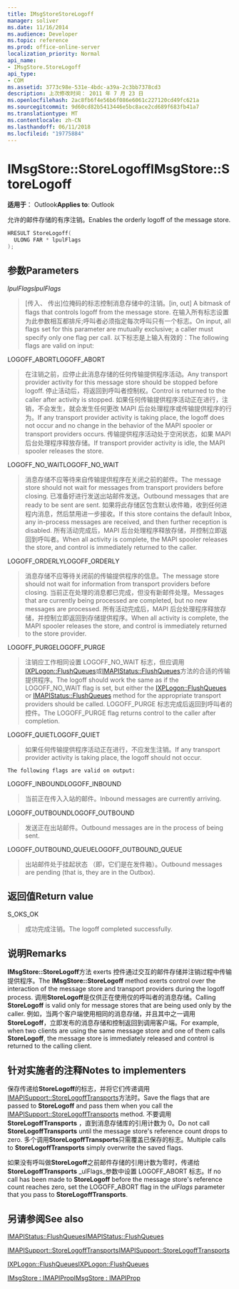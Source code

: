 ```yaml
---
title: IMsgStoreStoreLogoff
manager: soliver
ms.date: 11/16/2014
ms.audience: Developer
ms.topic: reference
ms.prod: office-online-server
localization_priority: Normal
api_name:
- IMsgStore.StoreLogoff
api_type:
- COM
ms.assetid: 3773c98e-531e-4bdc-a39a-2c3bb7378cd3
description: 上次修改时间： 2011 年 7 月 23 日
ms.openlocfilehash: 2ac8fb6f4e56b6f086e6061c227120cd49fc621a
ms.sourcegitcommit: 9d60cd82b5413446e5bc8ace2cd689f683fb41a7
ms.translationtype: MT
ms.contentlocale: zh-CN
ms.lasthandoff: 06/11/2018
ms.locfileid: "19775884"
---
```

# <a name="imsgstorestorelogoff"></a><span data-ttu-id="46727-103">IMsgStore::StoreLogoff</span><span class="sxs-lookup"><span data-stu-id="46727-103">IMsgStore::StoreLogoff</span></span>

  
  
<span data-ttu-id="46727-104">**适用于**： Outlook</span><span class="sxs-lookup"><span data-stu-id="46727-104">**Applies to**: Outlook</span></span> 
  
<span data-ttu-id="46727-105">允许的邮件存储的有序注销。</span><span class="sxs-lookup"><span data-stu-id="46727-105">Enables the orderly logoff of the message store.</span></span>
  
```cpp
HRESULT StoreLogoff(
  ULONG FAR * lpulFlags
);
```

## <a name="parameters"></a><span data-ttu-id="46727-106">参数</span><span class="sxs-lookup"><span data-stu-id="46727-106">Parameters</span></span>

 <span data-ttu-id="46727-107">_lpulFlags_</span><span class="sxs-lookup"><span data-stu-id="46727-107">_lpulFlags_</span></span>
  
> <span data-ttu-id="46727-108">[传入、 传出]位掩码的标志控制消息存储中的注销。</span><span class="sxs-lookup"><span data-stu-id="46727-108">[in, out] A bitmask of flags that controls logoff from the message store.</span></span> <span data-ttu-id="46727-109">在输入所有标志设置为此参数相互都排斥;呼叫者必须指定每次呼叫只有一个标志。</span><span class="sxs-lookup"><span data-stu-id="46727-109">On input, all flags set for this parameter are mutually exclusive; a caller must specify only one flag per call.</span></span> <span data-ttu-id="46727-110">以下标志是上输入有效的：</span><span class="sxs-lookup"><span data-stu-id="46727-110">The following flags are valid on input:</span></span>
    
<span data-ttu-id="46727-111">LOGOFF_ABORT</span><span class="sxs-lookup"><span data-stu-id="46727-111">LOGOFF_ABORT</span></span> 
  
> <span data-ttu-id="46727-112">在注销之前，应停止此消息存储的任何传输提供程序活动。</span><span class="sxs-lookup"><span data-stu-id="46727-112">Any transport provider activity for this message store should be stopped before logoff.</span></span> <span data-ttu-id="46727-113">停止活动后，将返回到呼叫者控制权。</span><span class="sxs-lookup"><span data-stu-id="46727-113">Control is returned to the caller after activity is stopped.</span></span> <span data-ttu-id="46727-114">如果任何传输提供程序活动正在进行，注销，不会发生，就会发生任何更改 MAPI 后台处理程序或传输提供程序的行为。</span><span class="sxs-lookup"><span data-stu-id="46727-114">If any transport provider activity is taking place, the logoff does not occur and no change in the behavior of the MAPI spooler or transport providers occurs.</span></span> <span data-ttu-id="46727-115">传输提供程序活动处于空闲状态，如果 MAPI 后台处理程序释放存储。</span><span class="sxs-lookup"><span data-stu-id="46727-115">If transport provider activity is idle, the MAPI spooler releases the store.</span></span> 
    
<span data-ttu-id="46727-116">LOGOFF_NO_WAIT</span><span class="sxs-lookup"><span data-stu-id="46727-116">LOGOFF_NO_WAIT</span></span> 
  
> <span data-ttu-id="46727-117">消息存储不应等待来自传输提供程序在关闭之前的邮件。</span><span class="sxs-lookup"><span data-stu-id="46727-117">The message store should not wait for messages from transport providers before closing.</span></span> <span data-ttu-id="46727-118">已准备好进行发送出站邮件发送。</span><span class="sxs-lookup"><span data-stu-id="46727-118">Outbound messages that are ready to be sent are sent.</span></span> <span data-ttu-id="46727-119">如果将此存储区包含默认收件箱，收到任何进程内消息，然后禁用进一步接收。</span><span class="sxs-lookup"><span data-stu-id="46727-119">If this store contains the default Inbox, any in-process messages are received, and then further reception is disabled.</span></span> <span data-ttu-id="46727-120">所有活动完成后，MAPI 后台处理程序释放存储，并控制立即返回到呼叫者。</span><span class="sxs-lookup"><span data-stu-id="46727-120">When all activity is complete, the MAPI spooler releases the store, and control is immediately returned to the caller.</span></span> 
    
<span data-ttu-id="46727-121">LOGOFF_ORDERLY</span><span class="sxs-lookup"><span data-stu-id="46727-121">LOGOFF_ORDERLY</span></span> 
  
> <span data-ttu-id="46727-122">消息存储不应等待关闭前的传输提供程序的信息。</span><span class="sxs-lookup"><span data-stu-id="46727-122">The message store should not wait for information from transport providers before closing.</span></span> <span data-ttu-id="46727-123">当前正在处理的消息都已完成，但没有新邮件处理。</span><span class="sxs-lookup"><span data-stu-id="46727-123">Messages that are currently being processed are completed, but no new messages are processed.</span></span> <span data-ttu-id="46727-124">所有活动完成后，MAPI 后台处理程序释放存储，并控制立即返回到存储提供程序。</span><span class="sxs-lookup"><span data-stu-id="46727-124">When all activity is complete, the MAPI spooler releases the store, and control is immediately returned to the store provider.</span></span> 
    
<span data-ttu-id="46727-125">LOGOFF_PURGE</span><span class="sxs-lookup"><span data-stu-id="46727-125">LOGOFF_PURGE</span></span> 
  
> <span data-ttu-id="46727-126">注销应工作相同设置 LOGOFF_NO_WAIT 标志，但应调用[IXPLogon::FlushQueues](ixplogon-flushqueues.md)或[IMAPIStatus::FlushQueues](imapistatus-flushqueues.md)方法的合适的传输提供程序。</span><span class="sxs-lookup"><span data-stu-id="46727-126">The logoff should work the same as if the LOGOFF_NO_WAIT flag is set, but either the [IXPLogon::FlushQueues](ixplogon-flushqueues.md) or [IMAPIStatus::FlushQueues](imapistatus-flushqueues.md) method for the appropriate transport providers should be called.</span></span> <span data-ttu-id="46727-127">LOGOFF_PURGE 标志完成后返回到呼叫者的控件。</span><span class="sxs-lookup"><span data-stu-id="46727-127">The LOGOFF_PURGE flag returns control to the caller after completion.</span></span> 
    
<span data-ttu-id="46727-128">LOGOFF_QUIET</span><span class="sxs-lookup"><span data-stu-id="46727-128">LOGOFF_QUIET</span></span> 
  
> <span data-ttu-id="46727-129">如果任何传输提供程序活动正在进行，不应发生注销。</span><span class="sxs-lookup"><span data-stu-id="46727-129">If any transport provider activity is taking place, the logoff should not occur.</span></span>
    
    The following flags are valid on output:
    
<span data-ttu-id="46727-130">LOGOFF_INBOUND</span><span class="sxs-lookup"><span data-stu-id="46727-130">LOGOFF_INBOUND</span></span> 
  
> <span data-ttu-id="46727-131">当前正在传入入站的邮件。</span><span class="sxs-lookup"><span data-stu-id="46727-131">Inbound messages are currently arriving.</span></span>
    
<span data-ttu-id="46727-132">LOGOFF_OUTBOUND</span><span class="sxs-lookup"><span data-stu-id="46727-132">LOGOFF_OUTBOUND</span></span> 
  
> <span data-ttu-id="46727-133">发送正在出站邮件。</span><span class="sxs-lookup"><span data-stu-id="46727-133">Outbound messages are in the process of being sent.</span></span>
    
<span data-ttu-id="46727-134">LOGOFF_OUTBOUND_QUEUE</span><span class="sxs-lookup"><span data-stu-id="46727-134">LOGOFF_OUTBOUND_QUEUE</span></span> 
  
> <span data-ttu-id="46727-135">出站邮件处于挂起状态 （即，它们是在发件箱）。</span><span class="sxs-lookup"><span data-stu-id="46727-135">Outbound messages are pending (that is, they are in the Outbox).</span></span>
    
## <a name="return-value"></a><span data-ttu-id="46727-136">返回值</span><span class="sxs-lookup"><span data-stu-id="46727-136">Return value</span></span>

<span data-ttu-id="46727-137">S_OK</span><span class="sxs-lookup"><span data-stu-id="46727-137">S_OK</span></span> 
  
> <span data-ttu-id="46727-138">成功完成注销。</span><span class="sxs-lookup"><span data-stu-id="46727-138">The logoff completed successfully.</span></span>
    
## <a name="remarks"></a><span data-ttu-id="46727-139">说明</span><span class="sxs-lookup"><span data-stu-id="46727-139">Remarks</span></span>

<span data-ttu-id="46727-140">**IMsgStore::StoreLogoff**方法 exerts 控件通过交互的邮件存储并注销过程中传输提供程序。</span><span class="sxs-lookup"><span data-stu-id="46727-140">The **IMsgStore::StoreLogoff** method exerts control over the interaction of the message store and transport providers during the logoff process.</span></span> <span data-ttu-id="46727-141">调用**StoreLogoff**是仅供正在使用仅的呼叫者的消息存储。</span><span class="sxs-lookup"><span data-stu-id="46727-141">Calling **StoreLogoff** is valid only for message stores that are being used only by the caller.</span></span> <span data-ttu-id="46727-142">例如，当两个客户端使用相同的消息存储，并且其中之一调用**StoreLogoff**，立即发布的消息存储和控制返回到调用客户端。</span><span class="sxs-lookup"><span data-stu-id="46727-142">For example, when two clients are using the same message store and one of them calls **StoreLogoff**, the message store is immediately released and control is returned to the calling client.</span></span>
  
## <a name="notes-to-implementers"></a><span data-ttu-id="46727-143">针对实施者的注释</span><span class="sxs-lookup"><span data-stu-id="46727-143">Notes to implementers</span></span>

<span data-ttu-id="46727-144">保存传递给**StoreLogoff**的标志，并将它们传递调用[IMAPISupport::StoreLogoffTransports](imapisupport-storelogofftransports.md)方法时。</span><span class="sxs-lookup"><span data-stu-id="46727-144">Save the flags that are passed to **StoreLogoff** and pass them when you call the [IMAPISupport::StoreLogoffTransports](imapisupport-storelogofftransports.md) method.</span></span> <span data-ttu-id="46727-145">不要调用**StoreLogoffTransports** ，直到消息存储库的引用计数为 0。</span><span class="sxs-lookup"><span data-stu-id="46727-145">Do not call **StoreLogoffTransports** until the message store's reference count drops to zero.</span></span> <span data-ttu-id="46727-146">多个调用**StoreLogoffTransports**只需覆盖已保存的标志。</span><span class="sxs-lookup"><span data-stu-id="46727-146">Multiple calls to **StoreLogoffTransports** simply overwrite the saved flags.</span></span> 
  
<span data-ttu-id="46727-147">如果没有呼叫做**StoreLogoff**之前邮件存储的引用计数为零时，传递给**StoreLogoffTransports** _ulFlags_参数中设置 LOGOFF_ABORT 标志。</span><span class="sxs-lookup"><span data-stu-id="46727-147">If no call has been made to **StoreLogoff** before the message store's reference count reaches zero, set the LOGOFF_ABORT flag in the  _ulFlags_ parameter that you pass to **StoreLogoffTransports**.</span></span>
  
## <a name="see-also"></a><span data-ttu-id="46727-148">另请参阅</span><span class="sxs-lookup"><span data-stu-id="46727-148">See also</span></span>



[<span data-ttu-id="46727-149">IMAPIStatus::FlushQueues</span><span class="sxs-lookup"><span data-stu-id="46727-149">IMAPIStatus::FlushQueues</span></span>](imapistatus-flushqueues.md)
  
[<span data-ttu-id="46727-150">IMAPISupport::StoreLogoffTransports</span><span class="sxs-lookup"><span data-stu-id="46727-150">IMAPISupport::StoreLogoffTransports</span></span>](imapisupport-storelogofftransports.md)
  
[<span data-ttu-id="46727-151">IXPLogon::FlushQueues</span><span class="sxs-lookup"><span data-stu-id="46727-151">IXPLogon::FlushQueues</span></span>](ixplogon-flushqueues.md)
  
[<span data-ttu-id="46727-152">IMsgStore : IMAPIProp</span><span class="sxs-lookup"><span data-stu-id="46727-152">IMsgStore : IMAPIProp</span></span>](imsgstoreimapiprop.md)

